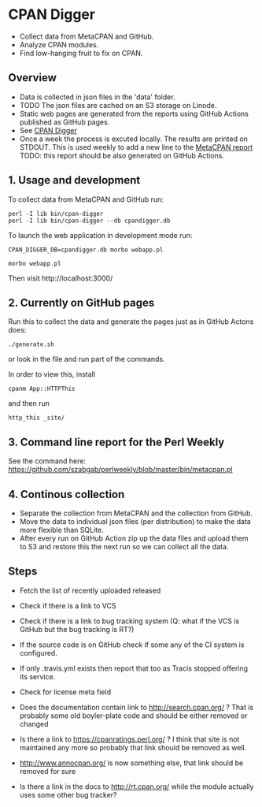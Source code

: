 # CPAN Digger

* Collect data from MetaCPAN and GitHub.
* Analyze CPAN modules.
* Find low-hanging fruit to fix on CPAN.

## Overview

* Data is collected in json files in the 'data' folder.
* TODO The json files are cached on an S3 storage on Linode.
* Static web pages are generated from the reports using GitHub Actions published as GitHub pages.
* See [CPAN Digger](https://cpan-digger.perlmaven.com/)
* Once a week the process is excuted locally. The results are printed on STDOUT. This is used weekly to add a new line to the [MetaCPAN report](https://perlweekly.com/metacpan.html) TODO: this report should be also generated on GitHub Actions.

## 1. Usage and development

To collect data from MetaCPAN and GitHub run:

```
perl -I lib bin/cpan-digger
perl -I lib bin/cpan-digger --db cpandigger.db
```

To launch the web application in development mode run:

```
CPAN_DIGGER_DB=cpandigger.db morbo webapp.pl

morbo webapp.pl
```

Then visit http://localhost:3000/

## 2. Currently on GitHub pages

Run this to collect the data and generate the pages just as in GitHub Actons does:

```
./generate.sh
```

or look in the file and run part of the commands.

In order to view this, install

```
cpanm App::HTTPThis
```

and then run

```
http_this _site/
```

## 3. Command line report for the Perl Weekly

See the command here: https://github.com/szabgab/perlweekly/blob/master/bin/metacpan.pl

## 4. Continous collection

* Separate the collection from MetaCPAN and the collection from GitHub.
* Move the data to individual json files (per distribution) to make the data more flexible than SQLite.
* After every run on GitHub Action zip up the data files and upload them to S3 and restore this the next run so we can collect all the data.

## Steps

* Fetch the list of recently uploaded released
* Check if there is a link to VCS
* Check if there is a link to bug tracking system (Q: what if the VCS is GitHub but the bug tracking is RT?)

* If the source code is on GitHub check if some any of the CI system is configured.
* If only .travis.yml exists then report that too as Tracis stopped offering its service.
* Check for license meta field


* Does the documentation contain link to http://search.cpan.org/ ? That is probably some old boyler-plate code and should be either removed or changed
* Is there a link to https://cpanratings.perl.org/ ? I think that site is not maintained any more so probably that link should be removed as well.
* http://www.annocpan.org/ is now something else, that link should be removed for sure
* Is there a link in the docs to http://rt.cpan.org/ while the module actually uses some other bug tracker?

